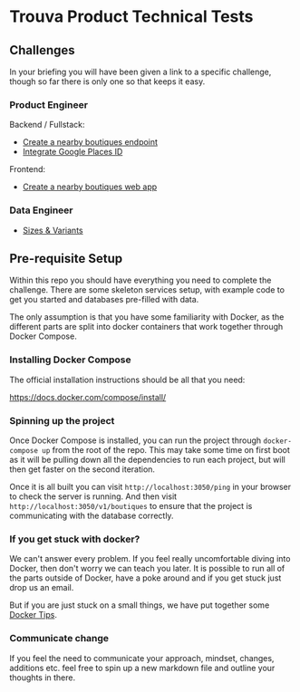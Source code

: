 # Trouva Product Technical Tests

## Challenges

In your briefing you will have been given a link to a specific challenge, though so far there is only one so that keeps it easy.

### Product Engineer

Backend / Fullstack:
- [Create a nearby boutiques endpoint](./challenges/Engineer.API_development_test.lvl1.md)
- [Integrate Google Places ID](./challenges/Engineer.API_development_test.lvl2.md)

Frontend:
- [Create a nearby boutiques web app](./challenges/Engineer.front_end.lvl1.md)

### Data Engineer
- [Sizes & Variants](./challenges/Data.Size_manipulation.md)

## Pre-requisite Setup

Within this repo you should have everything you need to complete the challenge. There are some skeleton services setup, with example code to get you started and databases pre-filled with data.

The only assumption is that you have some familiarity with Docker, as the different parts are split into docker containers that work together through Docker Compose.

### Installing Docker Compose

The official installation instructions should be all that you need:

https://docs.docker.com/compose/install/

### Spinning up the project

Once Docker Compose is installed, you can run the project through `docker-compose up` from the root of the repo. This may take some time on first boot as it will be pulling down all the dependencies to run each project, but will then get faster on the second iteration.

Once it is all built you can visit `http://localhost:3050/ping` in your browser to check the server is running. And then visit `http://localhost:3050/v1/boutiques` to ensure that the project is communicating with the database correctly.

### If you get stuck with docker?

We can't answer every problem. If you feel really uncomfortable diving into Docker, then don't worry we can teach you later. It is possible to run all of the parts outside of Docker, have a poke around and if you get stuck just drop us an email.

But if you are just stuck on a small things, we have put together some [Docker Tips](./docker-tips.md).

### Communicate change

If you feel the need to communicate your approach, mindset, changes, additions etc. feel free to spin up a new markdown file and outline your thoughts in there.
